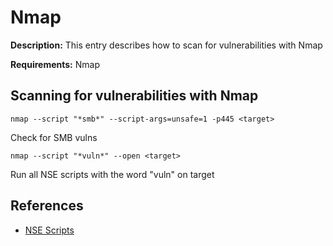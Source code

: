 # Nmap

**Description:** This entry describes how to scan for vulnerabilities with Nmap

**Requirements:** Nmap

## Scanning for vulnerabilities with Nmap

```
nmap --script "*smb*" --script-args=unsafe=1 -p445 <target>
```

Check for SMB vulns

```
nmap --script "*vuln*" --open <target>
```

Run all NSE scripts with the word "vuln" on target
  
## References
* [NSE Scripts](https://nmap.org/nsedoc/scripts/)
